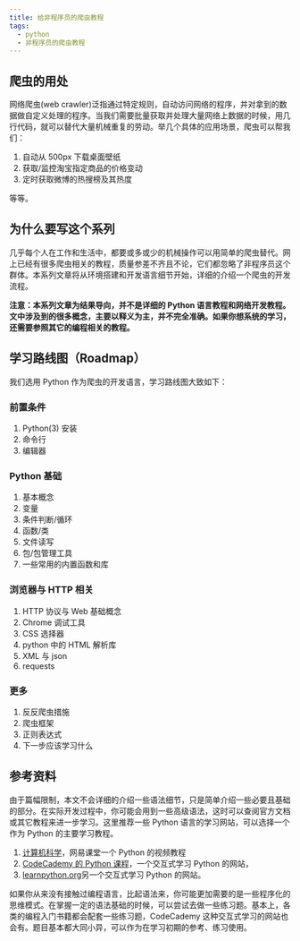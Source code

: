```yaml
---
title: 给非程序员的爬虫教程
tags:
  - python
  - 非程序员的爬虫教程
---
```

## 爬虫的用处
网络爬虫(web crawler)泛指通过特定规则，自动访问网络的程序，并对拿到的数据做自定义处理的程序。当我们需要批量获取并处理大量网络上数据的时候，用几行代码，就可以替代大量机械重复的劳动。举几个具体的应用场景，爬虫可以帮我们：

1. 自动从 500px 下载桌面壁纸
2. 获取/监控淘宝指定商品的价格变动
3. 定时获取微博的热搜榜及其热度

等等。

## 为什么要写这个系列
几乎每个人在工作和生活中，都要或多或少的机械操作可以用简单的爬虫替代。网上已经有很多爬虫相关的教程，质量参差不齐且不论，它们都忽略了非程序员这个群体。本系列文章将从环境搭建和开发语言细节开始，详细的介绍一个爬虫的开发流程。

**注意：本系列文章为结果导向，并不是详细的 Python 语言教程和网络开发教程。文中涉及到的很多概念，主要以释义为主，并不完全准确。如果你想系统的学习，还需要参照其它的编程相关的教程。**

## 学习路线图（Roadmap）
我们选用 Python 作为爬虫的开发语言，学习路线图大致如下：

### 前置条件
1. Python(3) 安装
2. 命令行
3. 编辑器

### Python 基础
1. 基本概念
2. 变量
3. 条件判断/循环
4. 函数/类
5. 文件读写
6. 包/包管理工具
7. 一些常用的内置函数和库

### 浏览器与 HTTP 相关
1. HTTP 协议与 Web 基础概念
2. Chrome 调试工具
3. CSS 选择器
4. python 中的 HTML 解析库
5. XML 与 json
6. requests

### 更多
1. 反反爬虫措施
2. 爬虫框架
3. 正则表达式
4. 下一步应该学习什么

## 参考资料
由于篇幅限制，本文不会详细的介绍一些语法细节，只是简单介绍一些必要且基础的部分。在实际开发过程中，你可能会用到一些高级语法，这时可以查阅官方文档或其它教程来进一步学习。这里推荐一些 Python 语言的学习网站，可以选择一个作为 Python 的主要学习教程。
1. [计算机科学](http://open.163.com/special/Khan/computer.html)，网易课堂一个 Python 的视频教程
2. [CodeCademy 的 Python 课程](https://www.codecademy.com/zh/learn/learn-python)，一个交互式学习 Python 的网站，
3. [learnpython.org](http://www.learnpython.org/)另一个交互式学习 Python 的网站。

如果你从来没有接触过编程语言，比起语法来，你可能更加需要的是一些程序化的思维模式。在掌握一定的语法基础的时候，可以尝试去做一些练习题。基本上，各类的编程入门书籍都会配套一些练习题，CodeCademy 这种交互式学习的网站也会有。题目基本都大同小异，可以作为在学习初期的参考、练习使用。
